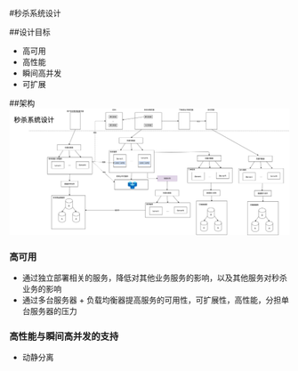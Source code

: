 #秒杀系统设计

##设计目标
* 高可用
* 高性能
* 瞬间高并发
* 可扩展

##架构
![Seckill_Arch](resources/Seckill_Service_Arch.png)

### 高可用
* 通过独立部署相关的服务，降低对其他业务服务的影响，以及其他服务对秒杀业务的影响
* 通过多台服务器 + 负载均衡器提高服务的可用性，可扩展性，高性能，分担单台服务器的压力

### 高性能与瞬间高并发的支持
* 动静分离


